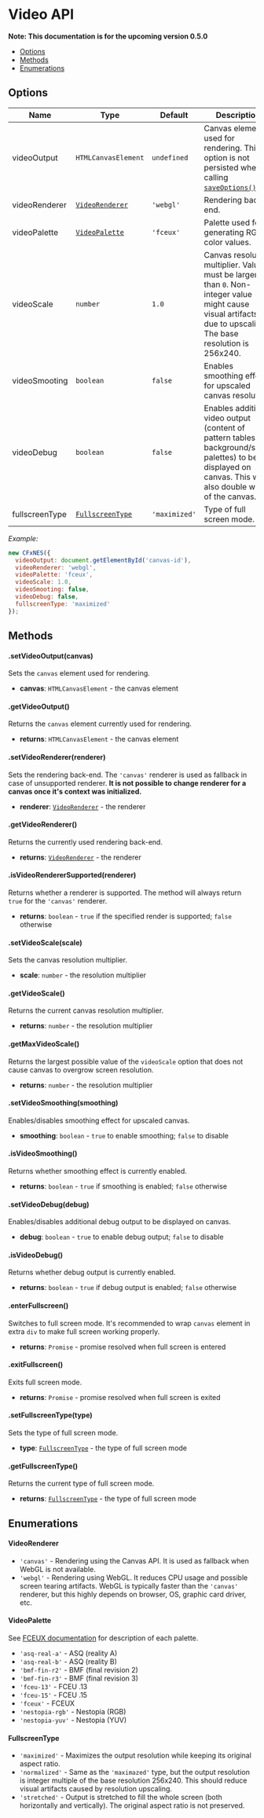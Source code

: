 # Video API

**Note: This documentation is for the upcoming version 0.5.0**

- [Options](#user-content-options)
- [Methods](#user-content-methods)
- [Enumerations](#user-content-enumerations)

## Options

| Name | Type | Default | Description |
|------|------|----------|-------------|
| videoOutput | `HTMLCanvasElement` | `undefined` | Canvas element used for rendering. This option is not persisted when calling [`saveOptions()`](data-api.md#user-content-saveoptions). |
| videoRenderer | [`VideoRenderer`](#user-content-videorenderer) | `'webgl'` | Rendering back-end. |
| videoPalette | [`VideoPalette`](#user-content-videopalette) | `'fceux'` | Palette used for generating RGB color values. |
| videoScale | `number` | `1.0` | Canvas resolution multiplier. Value must be larger than `0`. Non-integer value might cause visual artifacts due to upscaling. The base resolution is 256x240. |
| videoSmooting | `boolean` | `false` | Enables smoothing effect for upscaled canvas resolution. |
| videoDebug | `boolean` | `false` | Enables additional video output (content of pattern tables and background/sprite palettes) to be displayed on canvas. This will also double width of the canvas. |
| fullscreenType | [`FullscreenType`](#user-content-fullscreentype) | `'maximized'` | Type of full screen mode. |

*Example:*

``` javascript
new CFxNES({
  videoOutput: document.getElementById('canvas-id'),
  videoRenderer: 'webgl',
  videoPalette: 'fceux',
  videoScale: 1.0,
  videoSmooting: false,
  videoDebug: false,
  fullscreenType: 'maximized'
});
```


## Methods

#### .setVideoOutput(canvas)

Sets the `canvas` element used for rendering.

- **canvas**: `HTMLCanvasElement` - the canvas element

#### .getVideoOutput()

Returns the `canvas` element currently used for rendering.

- **returns**: `HTMLCanvasElement` - the canvas element

#### .setVideoRenderer(renderer)

Sets the rendering back-end. The `'canvas'` renderer is used as fallback in case of unsupported renderer.
**It is not possible to change renderer for a canvas once it's context was initialized.**

- **renderer**: [`VideoRenderer`](#user-content-videorenderer) - the renderer

#### .getVideoRenderer()

Returns the currently used rendering back-end.

- **returns**: [`VideoRenderer`](#user-content-videorenderer) - the renderer

#### .isVideoRendererSupported(renderer)

Returns whether a renderer is supported. The method will always return `true` for the `'canvas'` renderer.

- **returns**: `boolean` - `true` if the specified render is supported; `false` otherwise

#### .setVideoScale(scale)

Sets the canvas resolution multiplier.

- **scale**: `number` - the resolution multiplier

#### .getVideoScale()

Returns the current canvas resolution multiplier.

- **returns**: `number` - the resolution multiplier

#### .getMaxVideoScale()

Returns the largest possible value of the `videoScale` option that does not cause canvas to overgrow screen resolution.

- **returns**: `number` - the resolution multiplier

#### .setVideoSmoothing(smoothing)

Enables/disables smoothing effect for upscaled canvas.

- **smoothing**: `boolean` - `true` to enable smoothing; `false` to disable

#### .isVideoSmoothing()

Returns whether smoothing effect is currently enabled.

- **returns**: `boolean` - `true` if smoothing is enabled; `false` otherwise

#### .setVideoDebug(debug)

Enables/disables additional debug output to be displayed on canvas.

- **debug**: `boolean` - `true` to enable debug output; `false` to disable

#### .isVideoDebug()

Returns whether debug output is currently enabled.

- **returns**: `boolean` - `true` if debug output is enabled; `false` otherwise

#### .enterFullscreen()

Switches to full screen mode. It's recommended to wrap `canvas` element in extra `div` to make full screen working properly.

- **returns**: `Promise` - promise resolved when full screen is entered

#### .exitFullscreen()

Exits full screen mode.

- **returns**: `Promise` - promise resolved when full screen is exited

#### .setFullscreenType(type)

Sets the type of full screen mode.

- **type**: [`FullscreenType`](#user-content-fullscreentype) - the type of full screen mode

#### .getFullscreenType()

Returns the current type of full screen mode.

- **returns**: [`FullscreenType`](#user-content-fullscreentype) - the type of full screen mode

## Enumerations

#### VideoRenderer

- `'canvas'` - Rendering using the Canvas API. It is used as fallback when WebGL is not available.
- `'webgl'` - Rendering using WebGL. It reduces CPU usage and possible screen tearing artifacts. WebGL is typically faster than the `'canvas'` renderer, but this highly depends on browser, OS, graphic card driver, etc.

#### VideoPalette

See [FCEUX documentation](http://www.fceux.com/web/help/fceux.html?PaletteOptions.html) for description of each palette.

- `'asq-real-a'` - ASQ (reality A)
- `'asq-real-b'` - ASQ (reality B)
- `'bmf-fin-r2'` - BMF (final revision 2)
- `'bmf-fin-r3'` - BMF (final revision 3)
- `'fceu-13'` - FCEU .13
- `'fceu-15'` - FCEU .15
- `'fceux'` - FCEUX
- `'nestopia-rgb'` - Nestopia (RGB)
- `'nestopia-yuv'` - Nestopia (YUV)

#### FullscreenType

- `'maximized'` - Maximizes the output resolution while keeping its original aspect ratio.
- `'normalized'` - Same as the `'maximazed'` type, but the output resolution is integer multiple of the base resolution 256x240. This should reduce visual artifacts caused by resolution upscaling.
- `'stretched'` - Output is stretched to fill the whole screen (both horizontally and vertically). The original aspect ratio is not preserved.

